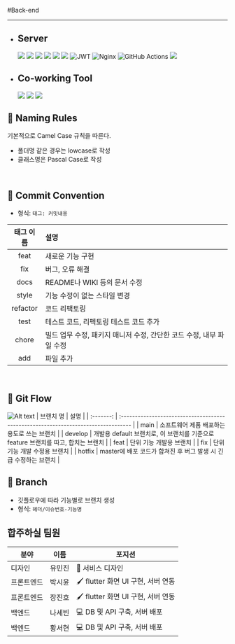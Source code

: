 #Back-end
***

- ## Server
  <img src="https://img.shields.io/badge/springboot-6DB33F?style=for-square&logo=springboot&logoColor=white"> <img src="https://img.shields.io/badge/Spring boot-6DB33F?style=flat-square&logo=springboot&logoColor=white"> <img src="https://img.shields.io/badge/Spring Data Jpa-6DB33F?style=flat-square&logo=springboot&logoColor=white"> <img src="https://img.shields.io/badge/mysql-4479A1?style=for-square&logo=mysql&logoColor=white"> <img src="https://img.shields.io/badge/Docker-2496ED?style=flat-square&logo=Docker&logoColor=white"/> <img src="https://img.shields.io/badge/redis-%23DD0031.svg?style=for-square&logo=redis&logoColor=white"> ![JWT](https://img.shields.io/badge/JWT-black?style=for-square&logo=JSON%20web%20tokens) ![Nginx](https://img.shields.io/badge/nginx-%23009639.svg?style=for-square&logo=nginx&logoColor=white) ![GitHub Actions](https://img.shields.io/badge/github%20actions-%232671E5.svg?style=for-square&logo=githubactions&logoColor=white) <img src="https://img.shields.io/badge/Docker-2496ED?style=flat-square&logo=Docker&logoColor=white"/>

- ## Co-working Tool
  <img src="https://img.shields.io/badge/GitHub-181717?style=flat-square&logo=github&logoColor=white"/> <img src="https://img.shields.io/badge/Slack-4A154B?style=flat-square&logo=slack&logoColor=white"/> <img src="https://img.shields.io/badge/Notion-000000?style=flat-square&logo=notion&logoColor=white"/>

## **🔖 Naming Rules**

 기본적으로 Camel Case 규칙을 따른다.
  - 폴더명 같은 경우는 lowcase로 작성
  - 클래스명은 Pascal Case로 작성

<br>

## **📌 Commit Convention**

- 형식: `태그: 커밋내용`

| 태그 이름 | 설명                                                          |
| :-------: | :------------------------------------------------------------ |
|   feat    | 새로운 기능 구현                                              |
|    fix    | 버그, 오류 해결                                               |
|   docs    | README나 WIKI 등의 문서 수정                                  |
|   style   | 기능 수정이 없는 스타일 변경                                   |
| refactor  | 코드 리팩토링                                                 |
|   test    | 테스트 코드, 리펙토링 테스트 코드 추가                        |
|   chore   | 빌드 업무 수정, 패키지 매니저 수정, 간단한 코드 수정, 내부 파일 수정 |
|   add     | 파일 추가 |

<br>

## **🐬 Git Flow**

![Alt text](https://velog.velcdn.com/images%2Fkeywookim%2Fpost%2F705465f0-29a4-4623-8c5f-7958c111834c%2Fgitflow-1.png)
| 브랜치 명 | 설명 |
| :-------: | :--------------------------------------------------------------------------------- |
| main | 소프트웨어 제품 배포하는 용도로 쓰는 브랜치 |
| develop | 개발용 default 브랜치로, 이 브랜치를 기준으로 feature 브랜치를 따고, 합치는 브랜치 |
| feat | 단위 기능 개발용 브랜치 |
| fix | 단위 기능 개발 수정용 브랜치 |
| hotfix | master에 배포 코드가 합쳐진 후 버그 발생 시 긴급 수정하는 브랜치 |

## **📌 Branch**

- 깃플로우에 따라 기능별로 브랜치 생성
- 형식: `헤더/이슈번호-기능명`


## 합주하실 팀원

| 분야 | 이름 | 포지션 |
| --- | --- | --- |
| 디자인   | 유민진   | 🎨 서비스 디자인 |
| 프론트엔드   | 박시윤  | 🖌️ flutter 화면 UI 구현, 서버 연동 |
| 프론트엔드   | 장진호  | 🖌️ flutter 화면 UI 구현, 서버 연동 |
| 백엔드   | 나세빈  | 💻 DB 및 API 구축, 서버 배포 |
| 백엔드   | 황서현   | 💻 DB 및 API 구축, 서버 배포  |
